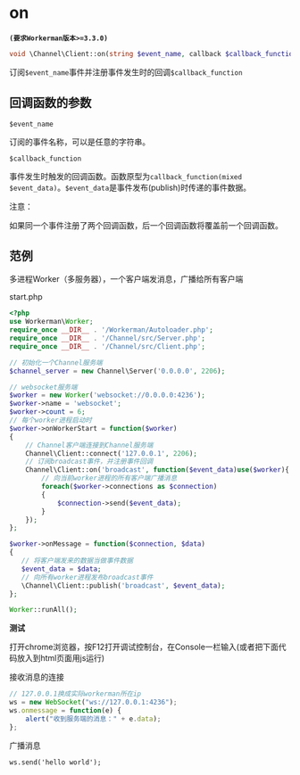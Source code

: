 # on
**``` (要求Workerman版本>=3.3.0) ```**
```php
void \Channel\Client::on(string $event_name, callback $callback_function)
```
订阅```$event_name```事件并注册事件发生时的回调```$callback_function```

## 回调函数的参数

 ``` $event_name ```

订阅的事件名称，可以是任意的字符串。

 ``` $callback_function ```

事件发生时触发的回调函数。函数原型为```callback_function(mixed $event_data)```。```$event_data```是事件发布(publish)时传递的事件数据。


注意：

如果同一个事件注册了两个回调函数，后一个回调函数将覆盖前一个回调函数。


## 范例
多进程Worker（多服务器），一个客户端发消息，广播给所有客户端


start.php
```php
<?php
use Workerman\Worker;
require_once __DIR__ . '/Workerman/Autoloader.php';
require_once __DIR__ . '/Channel/src/Server.php';
require_once __DIR__ . '/Channel/src/Client.php';

// 初始化一个Channel服务端
$channel_server = new Channel\Server('0.0.0.0', 2206);

// websocket服务端
$worker = new Worker('websocket://0.0.0.0:4236');
$worker->name = 'websocket';
$worker->count = 6;
// 每个worker进程启动时
$worker->onWorkerStart = function($worker)
{
    // Channel客户端连接到Channel服务端
    Channel\Client::connect('127.0.0.1', 2206);
    // 订阅broadcast事件，并注册事件回调
    Channel\Client::on('broadcast', function($event_data)use($worker){
        // 向当前worker进程的所有客户端广播消息
        foreach($worker->connections as $connection)
        {
            $connection->send($event_data);
        }
    });
};

$worker->onMessage = function($connection, $data)
{
   // 将客户端发来的数据当做事件数据
   $event_data = $data;
   // 向所有worker进程发布broadcast事件
   \Channel\Client::publish('broadcast', $event_data);
};

Worker::runAll();
```

**测试**

打开chrome浏览器，按F12打开调试控制台，在Console一栏输入(或者把下面代码放入到html页面用js运行)

接收消息的连接
```javascript
// 127.0.0.1换成实际workerman所在ip
ws = new WebSocket("ws://127.0.0.1:4236");
ws.onmessage = function(e) {
    alert("收到服务端的消息：" + e.data);
};
```

广播消息
```
ws.send('hello world');
```



